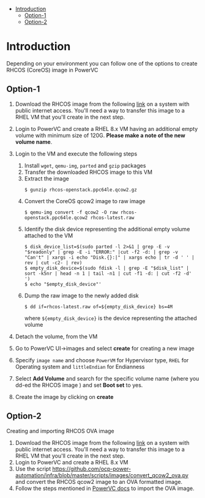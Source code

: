 - [Introduction](#introduction)
  - [Option-1](#option-1)
  - [Option-2](#option-2)

# Introduction
Depending on your environment you can follow one of the options to create RHCOS (CoreOS) image in PowerVC

## Option-1

1. Download the RHCOS image from the following [link](https://mirror.openshift.com/pub/openshift-v4/ppc64le/dependencies/rhcos/pre-release/latest/rhcos-openstack.ppc64le.qcow2.gz) on a system with public internet access.
You'll need a way to transfer this image to a RHEL VM that you'll create in the next step.
2. Login to PowerVC and create a RHEL 8.x VM having an additional empty volume with minimum size of 120G. **Please make a note of the new volume name**.
3. Login to the VM and execute the following steps
   1. Install `wget`, `qemu-img`, `parted` and `gzip` packages
   2. Transfer the downloaded RHCOS image to this VM
   3. Extract the image
      ```
      $ gunzip rhcos-openstack.ppc64le.qcow2.gz
      ```
   4. Convert the CoreOS qcow2 image to raw image
      ```
      $ qemu-img convert -f qcow2 -O raw rhcos-openstack.ppc64le.qcow2 rhcos-latest.raw
      ```
   5. Identify the disk device representing the additional empty volume attached to the VM
      ```
      $ disk_device_list=$(sudo parted -l 2>&1 | grep -E -v "$readonly" | grep -E -i "ERROR:" |cut -f2 -d: | grep -v "Can't" | xargs -i echo "Disk.{}:|" | xargs echo | tr -d ' ' | rev | cut -c2- | rev)
      $ empty_disk_device=$(sudo fdisk -l | grep -E "$disk_list" | sort -k5nr | head -n 1 | tail -n1 | cut -f1 -d: | cut -f2 -d' ')
      $ echo "$empty_disk_device"'
      ```
   6. Dump the raw image to the newly added disk
      ```
      $ dd if=rhcos-latest.raw of=${empty_disk_device} bs=4M
      ```
      where `${empty_disk_device}` is the device representing the attached volume

4. Detach the volume, from the VM

5. Go to PowerVC UI->images and select **create** for creating a new image

6. Specify `image name` and choose `PowerVM` for Hypervisor type, `RHEL` for Operating system and `littleEndian` for Endianness

7.  Select **Add Volume** and search for the specific volume name (where you dd-ed the RHCOS image ) and set **Boot set** to yes.

8.  Create the image by clicking on **create**

## Option-2

Creating and importing RHCOS OVA image

1. Download the RHCOS image from the following [link](https://mirror.openshift.com/pub/openshift-v4/ppc64le/dependencies/rhcos/pre-release/latest/rhcos-openstack.ppc64le.qcow2.gz) on a system with public internet access.
You'll need a way to transfer this image to a RHEL VM that you'll create in the next step.
2. Login to PowerVC and create a RHEL 8.x VM
3. Use the script https://github.com/ocp-power-automation/infra/blob/master/scripts/images/convert_qcow2_ova.py and
   convert the RHCOS qcow2 image to an OVA formatted image.
4. Follow the steps mentioned in [PowerVC docs](https://www.ibm.com/support/knowledgecenter/SSVSPA_1.4.4/com.ibm.powervc.cloud.help.doc/powervc_import_image_cloud.html) to
   import the OVA image.
